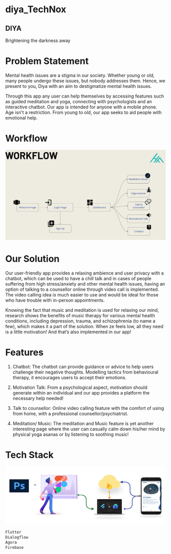 # diya_TechNox

## DIYA
Brightening the darkness away

# Problem Statement

Mental health issues are a stigma in our society. Whether young or old, many people undergo these issues, but nobody addresses them. Hence, we present to you, Diya with  an aim to destigmatize mental health issues. 

Through this app any user can help themselves by accessing  features such as guided meditation and yoga, connecting with psychologists and an interactive chatbot. Our app is intended for anyone with a mobile phone. Age isn't a restriction. From young to old, our app seeks to aid people with emotional help.

# Workflow
![workflow image](images/workflow.jpeg)

# Our Solution

Our user-friendly app provides a relaxing ambience and user privacy with a chatbot, which can be used to have a chill talk and in cases of people suffering from high stress/anxiety and other mental health issues, having an option of talking to a counsellor online through video call is implemented. The video calling idea is much easier to use and would be ideal for those who have trouble with in-person appointments.

Knowing the fact that music and meditation is used for relaxing our mind, research shows the benefits of music therapy for various mental health conditions, including depression, trauma, and schizophrenia (to name a few), which makes it a part of the solution.
When ze feels low, all they need is a little  motivation! And that’s also implemented in our app!

# Features

1. Chatbot: The chatbot can provide guidance or advice to help users challenge their negative thoughts. Modelling tactics from behavioural therapy, it encourages users to accept their emotions. 

2. Motivation Talk:  From a psychological aspect, motivation should generate within an individual and our app provides a platform the necessary help needed!
3. Talk to counsellor: Online video calling feature with the comfort of using from home, with a professional counsellor/psychiatrist.
4. Meditation/ Music: The meditation and Music feature is yet another interesting page where the user can casually calm down his/her mind by physical yoga asanas or by listening to soothing music!

# Tech Stack

![techstack image](images/techstack.png)

```
Flutter
Dialogflow
Agora
Firebase
```
